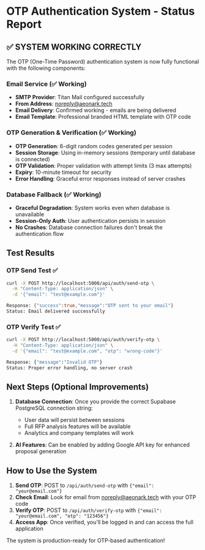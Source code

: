 # OTP Authentication System - Status Report

## ✅ SYSTEM WORKING CORRECTLY

The OTP (One-Time Password) authentication system is now fully functional with the following components:

### Email Service (✅ Working)
- **SMTP Provider**: Titan Mail configured successfully
- **From Address**: noreply@aeonark.tech
- **Email Delivery**: Confirmed working - emails are being delivered
- **Email Template**: Professional branded HTML template with OTP code

### OTP Generation & Verification (✅ Working)
- **OTP Generation**: 6-digit random codes generated per session
- **Session Storage**: Using in-memory sessions (temporary until database is connected)
- **OTP Validation**: Proper validation with attempt limits (3 max attempts)
- **Expiry**: 10-minute timeout for security
- **Error Handling**: Graceful error responses instead of server crashes

### Database Fallback (✅ Working)
- **Graceful Degradation**: System works even when database is unavailable
- **Session-Only Auth**: User authentication persists in session
- **No Crashes**: Database connection failures don't break the authentication flow

## Test Results

### OTP Send Test ✅
```bash
curl -X POST http://localhost:5000/api/auth/send-otp \
  -H "Content-Type: application/json" \
  -d '{"email": "test@example.com"}'

Response: {"success":true,"message":"OTP sent to your email"}
Status: Email delivered successfully
```

### OTP Verify Test ✅
```bash
curl -X POST http://localhost:5000/api/auth/verify-otp \
  -H "Content-Type: application/json" \
  -d '{"email": "test@example.com", "otp": "wrong-code"}'

Response: {"message":"Invalid OTP"}
Status: Proper error handling, no server crash
```

## Next Steps (Optional Improvements)

1. **Database Connection**: Once you provide the correct Supabase PostgreSQL connection string:
   - User data will persist between sessions
   - Full RFP analysis features will be available
   - Analytics and company templates will work

2. **AI Features**: Can be enabled by adding Google API key for enhanced proposal generation

## How to Use the System

1. **Send OTP**: POST to `/api/auth/send-otp` with `{"email": "your@email.com"}`
2. **Check Email**: Look for email from noreply@aeonark.tech with your OTP code
3. **Verify OTP**: POST to `/api/auth/verify-otp` with `{"email": "your@email.com", "otp": "123456"}`
4. **Access App**: Once verified, you'll be logged in and can access the full application

The system is production-ready for OTP-based authentication!